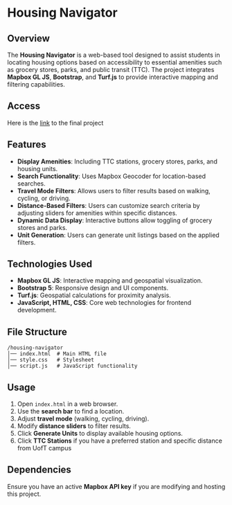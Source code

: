 # Housing Navigator

## Overview
The **Housing Navigator** is a web-based tool designed to assist students in locating housing options based on accessibility to essential amenities such as grocery stores, parks, and public transit (TTC). The project integrates **Mapbox GL JS**, **Bootstrap**, and **Turf.js** to provide interactive mapping and filtering capabilities.

## Access
Here is the [link](https://chann15.github.io/GGR472_Final_Project/) to the final project

## Features
- **Display Amenities**: Including TTC stations, grocery stores, parks, and housing units.
- **Search Functionality**: Uses Mapbox Geocoder for location-based searches.
- **Travel Mode Filters**: Allows users to filter results based on walking, cycling, or driving.
- **Distance-Based Filters**: Users can customize search criteria by adjusting sliders for amenities within specific distances.
- **Dynamic Data Display**: Interactive buttons allow toggling of grocery stores and parks.
- **Unit Generation**: Users can generate unit listings based on the applied filters.

## Technologies Used
- **Mapbox GL JS**: Interactive mapping and geospatial visualization.
- **Bootstrap 5**: Responsive design and UI components.
- **Turf.js**: Geospatial calculations for proximity analysis.
- **JavaScript, HTML, CSS**: Core web technologies for frontend development.

## File Structure
```
/housing-navigator
│── index.html  # Main HTML file
│── style.css   # Stylesheet
│── script.js   # JavaScript functionality
```

## Usage
1. Open `index.html` in a web browser.
2. Use the **search bar** to find a location.
3. Adjust **travel mode** (walking, cycling, driving).
4. Modify **distance sliders** to filter results.
5. Click **Generate Units** to display available housing options.
6. Click **TTC Stations** if you have a preferred station and specific distance from UofT campus

## Dependencies
Ensure you have an active **Mapbox API key** if you are modifying and hosting this project.


